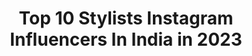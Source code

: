 ---
title: Top 10 Stylists Instagram Influencers In India in 2023
description: >-
  Find top stylists Instagram influencers in India in 2023. Most popular hashtags: #fashion #staysafe #style #instadaily.
platform: Instagram
hits: 746
text_top: Identify the best Instagram influencers on inBeat.
text_bottom: Our search engine aggregates 746 Instagram influencers like this in India for you to work with.
profiles:
  - username: "shebi__rahees"
    fullname: >-
      محمد رحيص 
    bio: >-
      •Model | stylist | Influencer• Traveller | Art | photography
    location: "India"
    followers: 2001
    engagement: 2441
    commentsToLikes: 0.184231
    id: ck9whn1egymg50j78ykn5d00c
    verified: false
    hashtags: "#moodgram, #instafashion, #crazymalayalam, #malayalamquotes"
  - username: "swats03"
    fullname: >-
      Swati Mishra ⭐️
    bio: >-
      FashionDesigner Stylist | MakeupArtist | Aesthetic angel 👑 Business owner- @swatimishraworld ;👻- swats03
    location: "India"
    followers: 10076
    engagement: 1311
    commentsToLikes: 0.044199
    id: ck8syeodhklz10j78lrlqvdzo
    verified: false
    hashtags: "#slayqueen, #staysafe, #mood, #editorialmakeup"
  - username: "itsjustdhanil"
    fullname: >-
      DHANIL | DK |
    bio: >-
      Lifestyle blogger 🇦🇪 Personal stylist Best Beard UAE Title 2017 🏅 | Fashion & Brand Influencer | 📧 : dhanil.kumar7@gmail.com
    location: "India"
    followers: 38668
    engagement: 771
    commentsToLikes: 0.024111
    id: ckf5tb50jhdhd0j23uxdnar0f
    verified: false
    hashtags: "#fashion, #igersindia, #fashionweek, #potd"
  - username: "idivyeshtalaviya"
    fullname: >-
      Divyesh Talaviya
    bio: >-
      •Model📸 •Celebrity Fashion Stylist •Editorial | commercial •Wedding | product | personal stylist #styledbydivyesh💫 📩Inquiry 👻divyesh901 📍Ahmedabad 🇮🇳
    location: "India"
    followers: 18034
    engagement: 1314
    commentsToLikes: 0.025647
    id: ck14j2vahicnu0i19ymo4gsyb
    verified: false
    hashtags: "#india, #sareelove, #celebrity, #gujarat"
  - username: "deepikashindey_"
    fullname: >-
      Deepika Shindey
    bio: >-
      Fashion designer, Stylist and Influencer.🥂 👗- @stash__official 💪🏻- @nutritionubydee 📍Indore, India. G R A T E F U L 🌑
    location: "India"
    followers: 5547
    engagement: 1098
    commentsToLikes: 0.066062
    id: ck8t4k7to723q0j78xyjhpukx
    verified: false
    hashtags: "#ootdfashion, #bloggerofindore, #fishnet, #nudedress"
  - username: "simrananand21"
    fullname: >-
      Simran Anand
    bio: >-
      Economics | DU Fashion Stylist | NIFT, Delhi 🌺 DM/ Mail for collaborations and business enquiry- anandsimran21@gmail.com
    location: "India"
    followers: 9179
    engagement: 996
    commentsToLikes: 0.050916
    id: ck9wezabemjwz0j78eslezvao
    verified: false
    hashtags: "#festivewear, #sareestylingideas, #colorblockwithsimss, #mehendioutfitideas"
  - username: "jishadshamsudeen"
    fullname: >-
      JISHAD SHAMSUDEEN
    bio: >-
      Personal designer stylist of The one and only @mohanlal
    location: "India"
    followers: 35869
    engagement: 975
    commentsToLikes: 0.013611
    id: ck5zz8aglb9o00i14kwdrbtlu
    verified: false
    hashtags: "#good, #attitude, #comedy, #lifestyle"
  - username: "rheannetejani"
    fullname: >-
      Rheanne
    bio: >-
      Hii! I’ve come in a few tv commercials🎥 Probably the biggest dark 🍫 lover you’ll ever meet Food Stylist/Photographer @renayesbakesale
    location: "India"
    followers: 3324
    engagement: 1623
    commentsToLikes: 0.080293
    id: ck0tze5qxq0lv0i19cwkiw89t
    verified: false
    hashtags: "#reels, #reelsinstagram, #feelitreelit, #travel"
  - username: "fancyandspicy"
    fullname: >-
      S A N A
    bio: >-
      Content creator | Stylist Minimalistic fashion with a pinch of drama | Stylist 💌 mngsanax@gmail.com #modestfashion
    location: "India"
    followers: 6910
    engagement: 520
    commentsToLikes: 0.108668
    id: ck9hbixlih1ca0j780q6wovto
    verified: false
    hashtags: "#inspo, #feed, #reelkarofeelkaro, #reels"
  - username: "nakshatra.murthy"
    fullname: >-
      Nakshatra•Murthy
    bio: >-
      Influencer / Vlogger - Chennai📍 🇮🇳 •Fashion stylist🎒 #model •𝘚𝘩𝘢𝘪𝘷𝘪𝘴𝘵’ॐ | Oct-11💌 🥀 : 𝘼 𝙋𝙤𝙚𝙩𝙞𝙘𝘼𝙧𝙩𝙞𝙨𝙩-𝙤𝙚𝙪𝙫𝙧𝙚 #wallartist ʟɪɴᴋ👇🏽 VLOG
    location: "India"
    followers: 212167
    engagement: 593
    commentsToLikes: 0.003006
    id: ck8t03wglqqyv0j78mg7syzq2
    verified: false
    hashtags: "#nakshatramurthyvlogs, #nakshatramurthy"
---